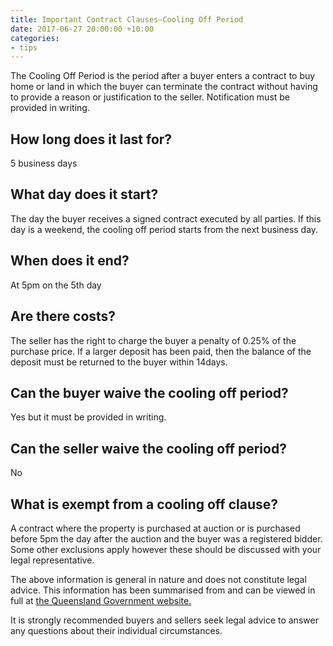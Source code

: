 ```yaml
---
title: Important Contract Clauses—Cooling Off Period
date: 2017-06-27 20:00:00 +10:00
categories:
- tips
---
```


The Cooling Off Period is the period after a buyer enters a contract to buy home or land in which the buyer can terminate the contract without having to provide a reason or justification to the seller. Notification must be provided in writing.

## How long does it last for?
5 business days

## What day does it start?
The day the buyer receives a signed contract executed by all parties.  If this day is a weekend, the cooling off period starts from the next business day.

## When does it end?
At 5pm on the 5th day

## Are there costs?
The seller has the right to charge the buyer a penalty of 0.25% of the purchase price.  If a larger deposit has been paid, then the balance of the deposit must be returned to the buyer within 14days.

## Can the buyer waive the cooling off period?
Yes but it must be provided in writing.

## Can the seller waive the cooling off period?
No

## What is exempt from a cooling off clause?
A contract where the property is purchased at auction or is purchased before 5pm the day after the auction and the buyer was a registered bidder.  Some other exclusions apply however these should be discussed with your legal representative.

The above information is general in nature and does not constitute legal advice.  This information has been summarised from and can be viewed in full at [the Queensland Government website.](https://www.qld.gov.au/law/laws-regulated-industries-and-accountability/queensland-laws-and-regulations/regulated-industries-and-licensing/regulated-industries-licensing-and-legislation/property-industry-regulation/legal-requirements-for-the-property-industry/cooling-off-period-for-residential-property-contracts/) 

It is strongly recommended buyers and sellers seek legal advice to answer any questions about their individual circumstances.
